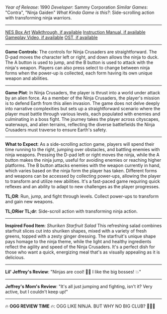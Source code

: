 *Year of Release*: 1990
*Developer*: Sammy Corporation
*Similar Games*: "Contra", "Ninja Gaiden"
*What Kinda Game is this?*: Side-scrolling action with transforming ninja warriors.

---
[NES Box Art](https://www.google.com/search?tbm=isch&q=NES+Box+Art+Ninja+Crusaders) 
[Walkthrough, if available](https://www.google.com/search?q=Walkthrough+NES+Ninja+Crusaders)
[Instruction Manual, if available](https://www.google.com/search?q=NES+Instruction+Manual+Ninja+Crusaders)
[Gameplay Video, if available](https://www.youtube.com/results?search_query=gameplay+NES+Ninja+Crusaders) 
[OST, if available](https://www.youtube.com/results?search_query=gameplay+NES+Ninja+Crusaders+OST)

- - -
**Game Controls**:
The controls for Ninja Crusaders are straightforward. The D-pad moves the character left or right, and down allows the ninja to duck. The A button is used to jump, and the B button is used to attack with the ninja's weapon. Players can also press select to change between ninja forms when the power-up is collected, each form having its own unique weapon and abilities.

- - -
**Game Plot**: 
In Ninja Crusaders, the player is thrust into a world under attack by an alien force. As a member of the Ninja Crusaders, the player's mission is to defend Earth from this alien invasion. The game does not delve deeply into narrative complexities but sets up a straightforward scenario where the player must battle through various levels, each populated with enemies and culminating in a boss fight. The journey takes the player across cityscapes, waterways, and alien terrains, reflecting the diverse battlefields the Ninja Crusaders must traverse to ensure Earth's safety.

- - -
**What to Expect**: 
As a side-scrolling action game, players will spend their time running to the right, jumping over obstacles, and battling enemies with ninja weapons. Pressing the D-pad left or right moves the ninja, while the A button makes the ninja jump, useful for avoiding enemies or reaching higher platforms. The B button attacks enemies with the weapon currently in hand, which varies based on the ninja form the player has taken. Different forms and weapons can be accessed by collecting power-ups, allowing the player to transform and utilize new abilities. It's a fast-paced game requiring quick reflexes and an ability to adapt to new challenges as the player progresses.

**TL;DR**:
Run, jump, and fight through levels. Collect power-ups to transform and gain new weapons.

**TL;DRier TL;dr**: 
Side-scroll action with transforming ninja action.

---
**Inspired Food Item**: *Shuriken Starfruit Salad*
This refreshing salad combines starfruit slices cut into shuriken shapes, mixed with a variety of fresh greens, topped with a zesty ginger dressing. The starfruit's unique shape pays homage to the ninja theme, while the light and healthy ingredients reflect the agility and speed of the Ninja Crusaders. It's a perfect dish for those who want a quick, energizing meal that's as visually appealing as it is delicious.

---
**Lil' Jeffrey's Review**: "Ninjas are cool! 🐱‍👤 I like the big bosses! 💥"

---
**Jeffrey's Mom's Review**: "It's all just jumping and fighting, isn't it? Very active, but I couldn't keep up!"

---
🔥 **OGG REVIEW TIME** 🔥: OGG LIKE NINJA. BUT WHY NO BIG CLUB? 🤔🏹🔥